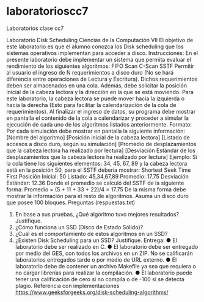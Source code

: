 # laboratorioscc7
Laboratorios clase cc7

Laboratorio
Disk Scheduling
Ciencias de la Computación VII
El objetivo de este laboratorio es que el alumno conozca los
Disk scheduling que los sistemas operativos implementan para
acceder a disco.
Instrucciones:
En el presente laboratorio debe implementar un sistema
que permita evaluar el rendimiento de los siguientes
algoritmos:
FIFO
Scan
C-Scan
SSTF
Permitir al usuario el ingreso de N requerimientos a disco
duro (No se hará diferencia entre operaciones de Lectura y
Escritura). Dichos requerimientos deben ser almacenados en una
cola. Además, debe solicitar la posición inicial de la cabeza
lectora y la dirección en la que se está moviendo.
Para este laboratorio, la cabeza lectora se puede mover hacia
la izquierda o hacia la derecha (Esto para facilitar la
calendarización de la cola de requerimientos). Al finalizar el
ingreso de datos, su programa debe mostrar en pantalla el
contenido de la cola a calendarizar y proceder a simular la
ejecución de cada uno de los algoritmos listados
anteriormente.
Formato:
Por cada simulación debe mostrar en pantalla la siguiente
información:
[Nombre del algoritmo]
[Posición inicial de la cabeza lectora]
[Listado de accesos a disco duro, según su simulación]
[Promedio de desplazamientos que la cabeza lectora ha realizado por lectura]
[Desviación Estándar de los desplazamientos que la cabeza lectora ha realizado por lectura]
Ejemplo:
Si la cola tiene los siguientes elementos: 34, 45, 67, 89
y la cabeza lectora está en la posición 50, para el SSTF
debería mostrar:
Shortest Seek Time First
Posición Inicial: 50
Listado: 45,34,67,89
Promedio: 17.75
Desviación Estándar: 12.36
Donde el promedio se calculó del SSTF de la siguiente forma:
Promedio = (5 + 11 + 33 + 22)/4 = 17.75
De la misma forma debe mostrar la información para el resto de
algoritmos.
Asuma un disco duro que posee 100 bloques.
Preguntas (respuestas.txt)
1. En base a sus pruebas, ¿Qué algoritmo tuvo mejores
resultados? Justifique.
2. ¿Cómo funciona un SSD (Disco de Estado Sólido)?
3. ¿Cuál es el comportamiento de estos algoritmos en un SSD?
4. ¿Existen Disk Scheduling para un SSD? Justifique.
Entrega:
● El laboratorio debe ser realizado en C.
● El laboratorio debe ser entregado por medio del GES, con
todos los archivos en un ZIP. No se calificarán
laboratorios entregados tarde o por medio de URL externo.
● El laboratorio debe de contener un archivo Makefile ya
sea que requiera o no cargar librerías para realizar la
compilación.
● El laboratorio puede tener una calificación de cero si no
compila o de -100 si se detecta plagio.
Referencia con implementaciones
https://www.geeksforgeeks.org/disk-scheduling-algorithms/
